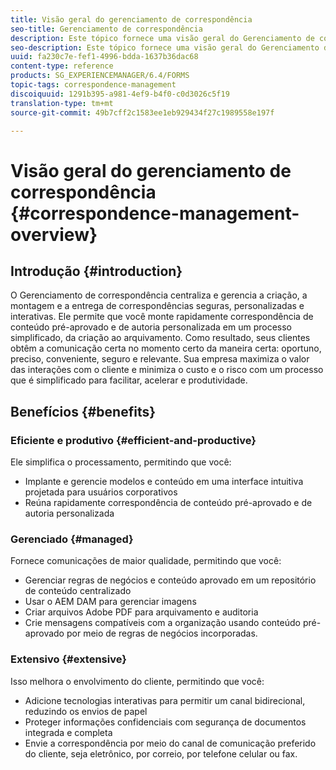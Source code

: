 ```yaml
---
title: Visão geral do gerenciamento de correspondência
seo-title: Gerenciamento de correspondência
description: Este tópico fornece uma visão geral do Gerenciamento de correspondência.
seo-description: Este tópico fornece uma visão geral do Gerenciamento de correspondência.
uuid: fa230c7e-fef1-4996-bdda-1637b36dac68
content-type: reference
products: SG_EXPERIENCEMANAGER/6.4/FORMS
topic-tags: correspondence-management
discoiquuid: 1291b395-a981-4ef9-b4f0-c0d3026c5f19
translation-type: tm+mt
source-git-commit: 49b7cff2c1583ee1eb929434f27c1989558e197f

---
```



# Visão geral do gerenciamento de correspondência {#correspondence-management-overview}

## Introdução {#introduction}

O Gerenciamento de correspondência centraliza e gerencia a criação, a montagem e a entrega de correspondências seguras, personalizadas e interativas. Ele permite que você monte rapidamente correspondência de conteúdo pré-aprovado e de autoria personalizada em um processo simplificado, da criação ao arquivamento. Como resultado, seus clientes obtêm a comunicação certa no momento certo da maneira certa: oportuno, preciso, conveniente, seguro e relevante. Sua empresa maximiza o valor das interações com o cliente e minimiza o custo e o risco com um processo que é simplificado para facilitar, acelerar e produtividade.

## Benefícios {#benefits}

### Eficiente e produtivo {#efficient-and-productive}

Ele simplifica o processamento, permitindo que você:

* Implante e gerencie modelos e conteúdo em uma interface intuitiva projetada para usuários corporativos
* Reúna rapidamente correspondência de conteúdo pré-aprovado e de autoria personalizada

### Gerenciado {#managed}

Fornece comunicações de maior qualidade, permitindo que você:

* Gerenciar regras de negócios e conteúdo aprovado em um repositório de conteúdo centralizado
* Usar o AEM DAM para gerenciar imagens
* Criar arquivos Adobe PDF para arquivamento e auditoria
* Crie mensagens compatíveis com a organização usando conteúdo pré-aprovado por meio de regras de negócios incorporadas.

### Extensivo {#extensive}

Isso melhora o envolvimento do cliente, permitindo que você:

* Adicione tecnologias interativas para permitir um canal bidirecional, reduzindo os envios de papel
* Proteger informações confidenciais com segurança de documentos integrada e completa
* Envie a correspondência por meio do canal de comunicação preferido do cliente, seja eletrônico, por correio, por telefone celular ou fax.

